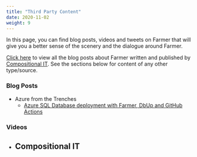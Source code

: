 ```yaml
---
title: "Third Party Content"
date: 2020-11-02
weight: 9
---
```


In this page, you can find blog posts, videos and tweets on Farmer that will give you a better sense of the scenery and the dialogue around Farmer.

[Click here](https://www.compositional-it.com/news-blog/tag/farmer/) to view all the blog posts about Farmer written and published by [Compositional IT](https://www.compositional-it.com). See the sections below for content of any other type/source.

### Blog Posts
- Azure from the Trenches
  - [Azure SQL Database deployment with Farmer, DbUp and GitHub Actions](https://www.azurefromthetrenches.com/azure-sql-database-deployment-with-farmer-dbup-and-github-actions/)

### Videos
- Compositional IT
  - 